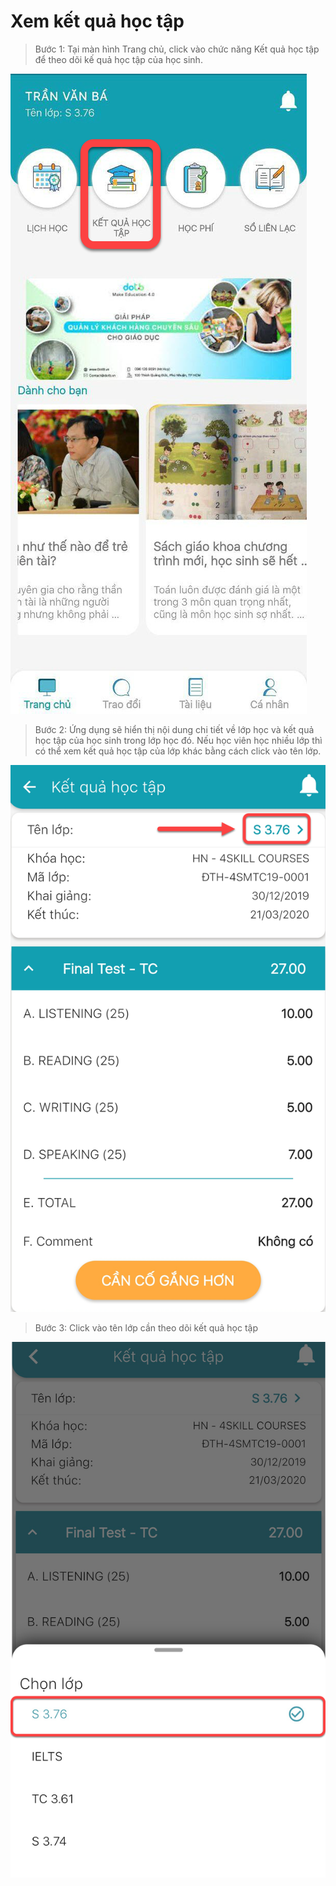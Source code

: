 # Xem kết quả học tập



> Bước 1: Tại màn hình Trang chủ, click vào chức năng Kết quả học tập để theo dõi kế quả học tập của học sinh.

![](../.gitbook/assets/image%20%2838%29.png)

> Bước 2: Ứng dụng sẽ hiển thị nội dung chi tiết về lớp học và kết quả học tập của học sinh trong lớp học đó. Nếu học viên học nhiều lớp thì có thể xem kết quả học tập của lớp khác bằng cách click vào tên lớp.

![](../.gitbook/assets/image%20%2859%29.png)

> Bước 3: Click vào tên lớp cần theo dõi kết quả học tập

![](../.gitbook/assets/image%20%2858%29.png)


